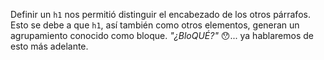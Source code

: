 Definir un `h1` nos permitió distinguir el encabezado de los otros párrafos. Esto se debe a que `h1`, así también como otros elementos, generan un agrupamiento conocido como bloque. _"¿BloQUÉ?"_ :hushed:... ya hablaremos de esto más adelante.
